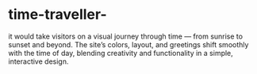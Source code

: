 # time-traveller-
it would take visitors on a visual journey through time — from sunrise to sunset and beyond. The site’s colors, layout, and greetings shift smoothly with the time of day, blending creativity and functionality in a simple, interactive design.
